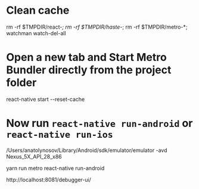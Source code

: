 # Clean cache
rm -rf $TMPDIR/react-*; rm -rf $TMPDIR/haste-*; rm -rf $TMPDIR/metro-*; watchman watch-del-all

# Open a new tab and Start Metro Bundler directly from the project folder
react-native start  --reset-cache

# Now run `react-native run-android` or `react-native run-ios`

/Users/anatolynosov/Library/Android/sdk/emulator/emulator -avd Nexus_5X_API_28_x86

yarn run metro
react-native run-android

http://localhost:8081/debugger-ui/
